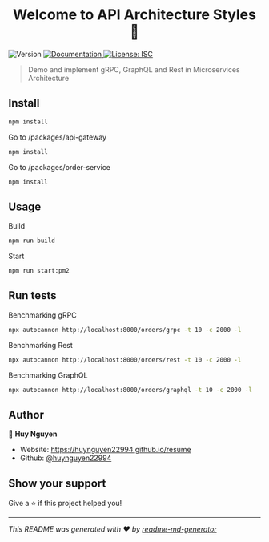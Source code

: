 <h1 align="center">Welcome to API Architecture Styles 👋</h1>
<p>
  <img alt="Version" src="https://img.shields.io/badge/version-1.0.0-blue.svg?cacheSeconds=2592000" />
  <a href="https://github.com/huynguyen22994/API_Architecture_Styles_Demo#readme" target="_blank">
    <img alt="Documentation" src="https://img.shields.io/badge/documentation-yes-brightgreen.svg" />
  </a>
  <a href="#" target="_blank">
    <img alt="License: ISC" src="https://img.shields.io/badge/License-ISC-yellow.svg" />
  </a>
</p>

> Demo and implement gRPC, GraphQL and Rest in Microservices Architecture

## Install

```sh
npm install
```

Go to /packages/api-gateway
```sh
npm install
```

Go to /packages/order-service
```sh
npm install
```
## Usage
Build

```sh
npm run build
```

Start

```sh
npm run start:pm2
```

## Run tests

Benchmarking gRPC

```sh
npx autocannon http://localhost:8000/orders/grpc -t 10 -c 2000 -l
```

Benchmarking Rest

```sh
npx autocannon http://localhost:8000/orders/rest -t 10 -c 2000 -l
```

Benchmarking GraphQL

```sh
npx autocannon http://localhost:8000/orders/graphql -t 10 -c 2000 -l
```

## Author

👤 **Huy Nguyen**

* Website: https://huynguyen22994.github.io/resume
* Github: [@huynguyen22994](https://github.com/huynguyen22994)

## Show your support

Give a ⭐️ if this project helped you!

***
_This README was generated with ❤️ by [readme-md-generator](https://github.com/kefranabg/readme-md-generator)_